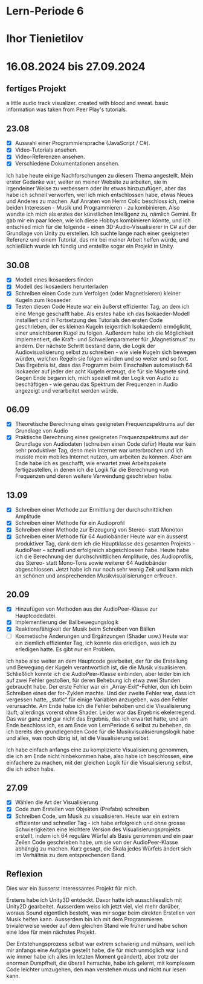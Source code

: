 # Lern-Periode 6
# Ihor Tienietilov
# 16.08.2024 bis 27.09.2024

## fertiges Projekt
a little audio track visualizer.
created with blood and sweat.
basic information was taken from Peer Play's tutorials.

## 23.08
- [x] Auswahl einer Programmiersprache (JavaScript / C#).
- [x] Video-Tutorials ansehen.
- [x] Video-Referenzen ansehen.
- [x] Verschiedene Dokumentationen ansehen.

Ich habe heute einige Nachforschungen zu diesem Thema angestellt. Mein erster Gedanke war, weiter an meiner Website zu arbeiten, sie in irgendeiner Weise zu verbessern oder ihr etwas hinzuzufügen, aber das habe ich schnell verworfen, weil ich mich entschlossen habe, etwas Neues und Anderes zu machen. Auf Anraten von Herrn Colic beschloss ich, meine beiden Interessen - Musik und Programmieren - zu kombinieren. Also wandte ich mich als erstes der künstlichen Intelligenz zu, nämlich Gemini. Er gab mir ein paar Ideen, wie ich diese Hobbys kombinieren könnte, und ich entschied mich für die folgende - einen 3D-Audio-Visualisierer in C# auf der Grundlage von Unity zu erstellen. Ich suchte lange nach einer geeigneten Referenz und einem Tutorial, das mir bei meiner Arbeit helfen würde, und schließlich wurde ich fündig und erstellte sogar ein Projekt in Unity.

## 30.08
- [x] Modell eines Ikosaeders finden
- [x] Modell des Ikosaeders herunterladen
- [x] Schreiben einen Code zum Verfolgen (oder Magnetisieren) kleiner Kugeln zum Ikosaeder
- [x] Testen diesen Code
Heute war ein äußerst effizienter Tag, an dem ich eine Menge geschafft habe. Als erstes habe ich das Isokaeder-Modell installiert und in Fortsetzung des Tutorials den ersten Code geschrieben, der es kleinen Kugeln (eigentlich Isokaedern) ermöglicht, einer unsichtbaren Kugel zu folgen. Außerdem habe ich die Möglichkeit implementiert, die Kraft- und Schwellenparameter für „Magnetismus“ zu ändern.
Der nächste Schritt bestand darin, die Logik der Audiovisualisierung selbst zu schreiben - wie viele Kugeln sich bewegen würden, welchen Regeln sie folgen würden und so weiter und so fort. Das Ergebnis ist, dass das Programm beim Einschalten automatisch 64 Isokaeder auf jeder der acht Kugeln erzeugt, die für sie Magnete sind.
Gegen Ende begann ich, mich speziell mit der Logik von Audio zu beschäftigen - wie genau das Spektrum der Frequenzen in Audio angezeigt und verarbeitet werden würde.

## 06.09
- [x] Theoretische Berechnung eines geeigneten Frequenzspektrums auf der Grundlage von Audio
- [x] Praktische Berechnung eines geeigneten Frequenzspektrums auf der Grundlage von Audiodaten (schreiben einen Code dafür)
Heute war kein sehr produktiver Tag, denn mein Internet war unterbrochen und ich musste mein mobiles Internet nutzen, um arbeiten zu können. Aber am Ende habe ich es geschafft, wie erwartet zwei Arbeitspakete fertigzustellen, in denen ich die Logik für die Berechnung von Frequenzen und deren weitere Verwendung geschrieben habe.

## 13.09
- [x] Schreiben einer Methode zur Ermittlung der durchschnittlichen Amplitude
- [x] Schreiben einer Methode für ein Audioprofil
- [x] Schreiben einer Methode zur Erzeugung von Stereo- statt Monoton
- [x] Schreiben einer Methode für 64 Audiobänder
Heute war ein äusserst produktiver Tag, dank dem ich die Hauptklasse des gesamten Projekts – AudioPeer – schnell und erfolgreich abgeschlossen habe. Heute habe ich die Berechnung der durchschnittlichen Amplitude, des Audioprofils, des Stereo- statt Mono-Tons sowie weiterer 64 Audiobänder abgeschlossen. Jetzt habe ich nur noch sehr wenig Zeit und kann mich an schönen und ansprechenden Musikvisualisierungen erfreuen.

## 20.09
- [x] Hinzufügen von Methoden aus der AudioPeer-Klasse zur Hauptcodedatei.
- [x] Implementierung der Ballbewegungslogik
- [x] Reaktionsfähigkeit der Musik beim Schreiben von Bällen
- [ ] Kosmetische Änderungen und Ergänzungen (Shader usw.)
Heute war ein ziemlich effizienter Tag, ich konnte das erledigen, was ich zu erledigen hatte. Es gibt nur ein Problem.

Ich habe also weiter an dem Hauptcode gearbeitet, der für die Erstellung und Bewegung der Kugeln verantwortlich ist, die die Musik visualisieren. Schließlich konnte ich die AudioPeer-Klasse einbinden, aber leider bin ich auf zwei Fehler gestoßen, für deren Behebung ich etwa zwei Stunden gebraucht habe. Der erste Fehler war ein „Array-Exit“-Fehler, den ich beim Schreiben eines der for-Zyklen machte. Und der zweite Fehler war, dass ich vergessen hatte, „static“ für einige Variablen anzugeben, was den Fehler verursachte.
Am Ende habe ich die Fehler behoben und die Visualisierung läuft, allerdings vorerst ohne Shader. Leider war das Ergebnis ekelerregend. Das war ganz und gar nicht das Ergebnis, das ich erwartet hatte, und am Ende beschloss ich, es am Ende von LernPeriode 6 selbst zu beheben, da ich bereits den grundlegenden Code für die Musikvisualisierungslogik habe und alles, was noch übrig ist, ist die Visualisierung selbst.

Ich habe einfach anfangs eine zu komplizierte Visualisierung genommen, die ich am Ende nicht hinbekommen habe, also habe ich beschlossen, eine einfachere zu machen, mit der gleichen Logik für die Visualisierung selbst, die ich schon habe.

## 27.09
- [x] Wählen die Art der Visualisierung
- [x] Code zum Erstellen von Objekten (Prefabs) schreiben
- [x] Schreiben Code, um Musik zu visualisieren.
Heute war ein extrem effizienter und schneller Tag - ich habe erfolgreich und ohne grosse Schwierigkeiten eine leichtere Version des Visualisierungsprojekts erstellt, indem ich 64 reguläre Würfel als Basis genommen und ein paar Zeilen Code geschrieben habe, um sie von der AudioPeer-Klasse abhängig zu machen. Kurz gesagt, die Skala jedes Würfels ändert sich im Verhältnis zu dem entsprechenden Band.

## Reflexion
Dies war ein äusserst interessantes Projekt für mich.

Erstens habe ich Unity3D entdeckt. Davor hatte ich ausschliesslich mit Unity2D gearbeitet. Ausserdem weiss ich jetzt viel, viel mehr darüber, woraus Sound eigentlich besteht, was mir sogar beim direkten Erstellen von Musik helfen kann. Ausserdem bin ich mit dem Programmieren trivialerweise wieder auf dem gleichen Stand wie früher und habe schon eine Idee für mein nächstes Projekt.

Der Entstehungsprozess selbst war extrem schwierig und mühsam, weil ich mir anfangs eine Aufgabe gestellt habe, die für mich unmöglich war (und wie immer habe ich alles im letzten Moment geändert), aber trotz der enormen Dumpfheit, die überall herrschte, habe ich gelernt, mit komplexem Code leichter umzugehen, den man verstehen muss und nicht nur lesen kann.
